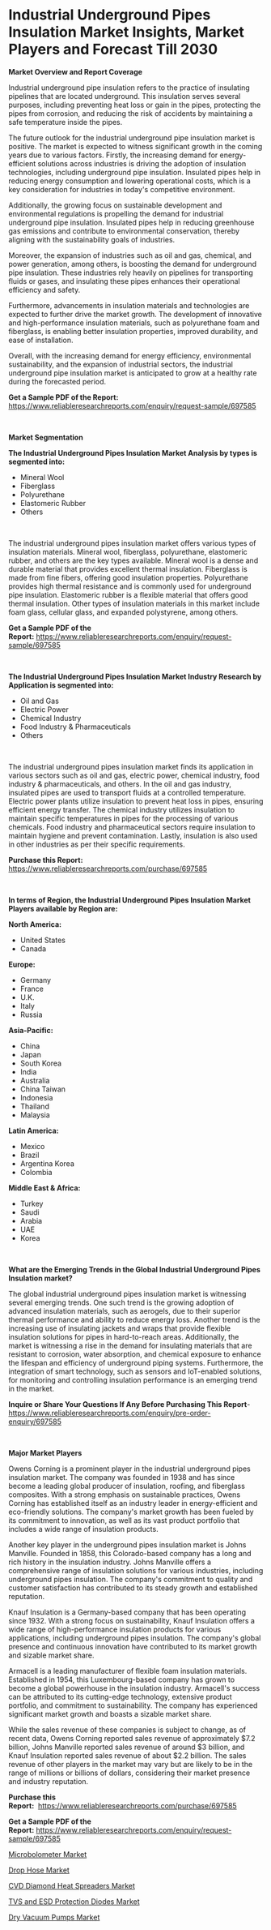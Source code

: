 <p><h1>Industrial Underground Pipes Insulation Market Insights, Market Players and Forecast Till 2030</h1></p><p><strong>Market Overview and Report Coverage</strong></p>
<p><p>Industrial underground pipe insulation refers to the practice of insulating pipelines that are located underground. This insulation serves several purposes, including preventing heat loss or gain in the pipes, protecting the pipes from corrosion, and reducing the risk of accidents by maintaining a safe temperature inside the pipes.</p><p>The future outlook for the industrial underground pipe insulation market is positive. The market is expected to witness significant growth in the coming years due to various factors. Firstly, the increasing demand for energy-efficient solutions across industries is driving the adoption of insulation technologies, including underground pipe insulation. Insulated pipes help in reducing energy consumption and lowering operational costs, which is a key consideration for industries in today's competitive environment.</p><p>Additionally, the growing focus on sustainable development and environmental regulations is propelling the demand for industrial underground pipe insulation. Insulated pipes help in reducing greenhouse gas emissions and contribute to environmental conservation, thereby aligning with the sustainability goals of industries.</p><p>Moreover, the expansion of industries such as oil and gas, chemical, and power generation, among others, is boosting the demand for underground pipe insulation. These industries rely heavily on pipelines for transporting fluids or gases, and insulating these pipes enhances their operational efficiency and safety.</p><p>Furthermore, advancements in insulation materials and technologies are expected to further drive the market growth. The development of innovative and high-performance insulation materials, such as polyurethane foam and fiberglass, is enabling better insulation properties, improved durability, and ease of installation.</p><p>Overall, with the increasing demand for energy efficiency, environmental sustainability, and the expansion of industrial sectors, the industrial underground pipe insulation market is anticipated to grow at a healthy rate during the forecasted period.</p></p>
<p><strong>Get a Sample PDF of the Report:</strong> <a href="https://www.reliableresearchreports.com/enquiry/request-sample/697585">https://www.reliableresearchreports.com/enquiry/request-sample/697585</a></p>
<p>&nbsp;</p>
<p><strong>Market Segmentation</strong></p>
<p><strong>The Industrial Underground Pipes Insulation Market Analysis by types is segmented into:</strong></p>
<p><ul><li>Mineral Wool</li><li>Fiberglass</li><li>Polyurethane</li><li>Elastomeric Rubber</li><li>Others</li></ul></p>
<p>&nbsp;</p>
<p><p>The industrial underground pipes insulation market offers various types of insulation materials. Mineral wool, fiberglass, polyurethane, elastomeric rubber, and others are the key types available. Mineral wool is a dense and durable material that provides excellent thermal insulation. Fiberglass is made from fine fibers, offering good insulation properties. Polyurethane provides high thermal resistance and is commonly used for underground pipe insulation. Elastomeric rubber is a flexible material that offers good thermal insulation. Other types of insulation materials in this market include foam glass, cellular glass, and expanded polystyrene, among others.</p></p>
<p><strong>Get a Sample PDF of the Report:</strong>&nbsp;<a href="https://www.reliableresearchreports.com/enquiry/request-sample/697585">https://www.reliableresearchreports.com/enquiry/request-sample/697585</a></p>
<p>&nbsp;</p>
<p><strong>The Industrial Underground Pipes Insulation Market Industry Research by Application is segmented into:</strong></p>
<p><ul><li>Oil and Gas</li><li>Electric Power</li><li>Chemical Industry</li><li>Food Industry & Pharmaceuticals</li><li>Others</li></ul></p>
<p>&nbsp;</p>
<p><p>The industrial underground pipes insulation market finds its application in various sectors such as oil and gas, electric power, chemical industry, food industry & pharmaceuticals, and others. In the oil and gas industry, insulated pipes are used to transport fluids at a controlled temperature. Electric power plants utilize insulation to prevent heat loss in pipes, ensuring efficient energy transfer. The chemical industry utilizes insulation to maintain specific temperatures in pipes for the processing of various chemicals. Food industry and pharmaceutical sectors require insulation to maintain hygiene and prevent contamination. Lastly, insulation is also used in other industries as per their specific requirements.</p></p>
<p><strong>Purchase this Report:</strong>&nbsp; <a href="https://www.reliableresearchreports.com/purchase/697585">https://www.reliableresearchreports.com/purchase/697585</a></p>
<p>&nbsp;</p>
<p><strong>In terms of Region, the Industrial Underground Pipes Insulation Market Players available by Region are:</strong></p>
<p>
    <p> <strong> North America: </strong>
        <ul>
            <li>United States</li>
            <li>Canada</li>
        </ul>
        </p> 
    <p> <strong> Europe: </strong>
        <ul>
            <li>Germany</li>
            <li>France</li>
            <li>U.K.</li>
            <li>Italy</li>
            <li>Russia</li>
        </ul>
        </p> 
    <p> <strong> Asia-Pacific: </strong>
        <ul>
            <li>China</li>
            <li>Japan</li>
            <li>South Korea</li>
            <li>India</li>
            <li>Australia</li>
            <li>China Taiwan</li>
            <li>Indonesia</li>
            <li>Thailand</li>
            <li>Malaysia</li>
        </ul>
        </p> 
    <p> <strong> Latin America: </strong>
        <ul>
            <li>Mexico</li>
            <li>Brazil</li>
            <li>Argentina Korea</li>
            <li>Colombia</li>
        </ul>
        </p> 
    <p> <strong> Middle East & Africa: </strong>
        <ul>
            <li>Turkey</li>
            <li>Saudi</li>
            <li>Arabia</li>
            <li>UAE</li>
            <li>Korea</li>
        </ul>
    </p>
    </p>
<p>&nbsp;</p>
<p><strong>What are the Emerging Trends in the Global Industrial Underground Pipes Insulation market?</strong></p>
<p><p>The global industrial underground pipes insulation market is witnessing several emerging trends. One such trend is the growing adoption of advanced insulation materials, such as aerogels, due to their superior thermal performance and ability to reduce energy loss. Another trend is the increasing use of insulating jackets and wraps that provide flexible insulation solutions for pipes in hard-to-reach areas. Additionally, the market is witnessing a rise in the demand for insulating materials that are resistant to corrosion, water absorption, and chemical exposure to enhance the lifespan and efficiency of underground piping systems. Furthermore, the integration of smart technology, such as sensors and IoT-enabled solutions, for monitoring and controlling insulation performance is an emerging trend in the market.</p></p>
<p><strong>Inquire or Share Your Questions If Any Before Purchasing This Report</strong>- <a href="https://www.reliableresearchreports.com/enquiry/pre-order-enquiry/697585">https://www.reliableresearchreports.com/enquiry/pre-order-enquiry/697585</a></p>
<p>&nbsp;</p>
<p><strong>Major Market Players</strong></p>
<p><p>Owens Corning is a prominent player in the industrial underground pipes insulation market. The company was founded in 1938 and has since become a leading global producer of insulation, roofing, and fiberglass composites. With a strong emphasis on sustainable practices, Owens Corning has established itself as an industry leader in energy-efficient and eco-friendly solutions. The company's market growth has been fueled by its commitment to innovation, as well as its vast product portfolio that includes a wide range of insulation products.</p><p>Another key player in the underground pipes insulation market is Johns Manville. Founded in 1858, this Colorado-based company has a long and rich history in the insulation industry. Johns Manville offers a comprehensive range of insulation solutions for various industries, including underground pipes insulation. The company's commitment to quality and customer satisfaction has contributed to its steady growth and established reputation.</p><p>Knauf Insulation is a Germany-based company that has been operating since 1932. With a strong focus on sustainability, Knauf Insulation offers a wide range of high-performance insulation products for various applications, including underground pipes insulation. The company's global presence and continuous innovation have contributed to its market growth and sizable market share.</p><p>Armacell is a leading manufacturer of flexible foam insulation materials. Established in 1954, this Luxembourg-based company has grown to become a global powerhouse in the insulation industry. Armacell's success can be attributed to its cutting-edge technology, extensive product portfolio, and commitment to sustainability. The company has experienced significant market growth and boasts a sizable market share.</p><p>While the sales revenue of these companies is subject to change, as of recent data, Owens Corning reported sales revenue of approximately $7.2 billion, Johns Manville reported sales revenue of around $3 billion, and Knauf Insulation reported sales revenue of about $2.2 billion. The sales revenue of other players in the market may vary but are likely to be in the range of millions or billions of dollars, considering their market presence and industry reputation.</p></p>
<p><strong>Purchase this Report:</strong>&nbsp;&nbsp;<a href="https://www.reliableresearchreports.com/purchase/697585">https://www.reliableresearchreports.com/purchase/697585</a></p>
<p></p>
<p><strong>Get a Sample PDF of the Report:</strong>&nbsp;<a href="https://www.reliableresearchreports.com/enquiry/request-sample/697585">https://www.reliableresearchreports.com/enquiry/request-sample/697585</a></p>
<p><p><a href="https://www.linkedin.com/pulse/microbolometer-market-research-report-provides-thorough-fip7c/">Microbolometer Market</a></p><p><a href="https://medium.com/@darianswift1922/drop-hose-market-size-growth-forecast-2023-2030-17951887530f">Drop Hose Market</a></p><p><a href="https://github.com/mabutironaldo/Market-Research-Report-List-1/blob/main/cvd-diamond-heat-spreaders-market.md">CVD Diamond Heat Spreaders Market</a></p><p><a href="https://github.com/castoriffic/Market-Research-Report-List-1/blob/main/tvs-and-esd-protection-diodes-market.md">TVS and ESD Protection Diodes Market</a></p><p><a href="https://www.linkedin.com/pulse/dry-vacuum-pumps-market-size-share-amp-trends-analysis-nynve/">Dry Vacuum Pumps Market</a></p></p>